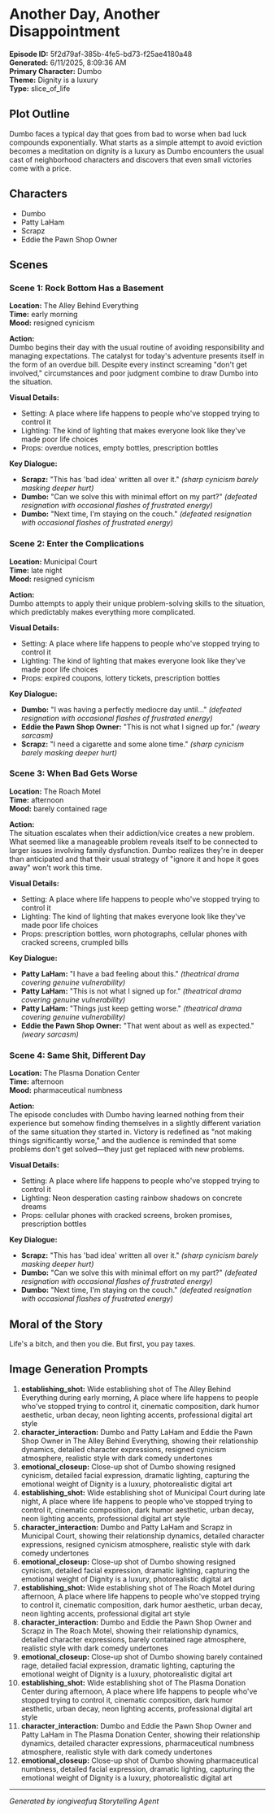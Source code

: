 # Another Day, Another Disappointment

**Episode ID:** 5f2d79af-385b-4fe5-bd73-f25ae4180a48  
**Generated:** 6/11/2025, 8:09:36 AM  
**Primary Character:** Dumbo  
**Theme:** Dignity is a luxury  
**Type:** slice_of_life  

## Plot Outline
Dumbo faces a typical day that goes from bad to worse when bad luck compounds exponentially. What starts as a simple attempt to avoid eviction becomes a meditation on dignity is a luxury as Dumbo encounters the usual cast of neighborhood characters and discovers that even small victories come with a price.

## Characters
- Dumbo
- Patty LaHam
- Scrapz
- Eddie the Pawn Shop Owner

## Scenes

### Scene 1: Rock Bottom Has a Basement

**Location:** The Alley Behind Everything  
**Time:** early morning  
**Mood:** resigned cynicism  

**Action:**  
Dumbo begins their day with the usual routine of avoiding responsibility and managing expectations. The catalyst for today's adventure presents itself in the form of an overdue bill. Despite every instinct screaming "don't get involved," circumstances and poor judgment combine to draw Dumbo into the situation.

**Visual Details:**  
- Setting: A place where life happens to people who've stopped trying to control it
- Lighting: The kind of lighting that makes everyone look like they've made poor life choices
- Props: overdue notices, empty bottles, prescription bottles

**Key Dialogue:**
- **Scrapz:** "This has 'bad idea' written all over it." *(sharp cynicism barely masking deeper hurt)*
- **Dumbo:** "Can we solve this with minimal effort on my part?" *(defeated resignation with occasional flashes of frustrated energy)*
- **Dumbo:** "Next time, I'm staying on the couch." *(defeated resignation with occasional flashes of frustrated energy)*


### Scene 2: Enter the Complications

**Location:** Municipal Court  
**Time:** late night  
**Mood:** resigned cynicism  

**Action:**  
Dumbo attempts to apply their unique problem-solving skills to the situation, which predictably makes everything more complicated.

**Visual Details:**  
- Setting: A place where life happens to people who've stopped trying to control it
- Lighting: The kind of lighting that makes everyone look like they've made poor life choices
- Props: expired coupons, lottery tickets, prescription bottles

**Key Dialogue:**
- **Dumbo:** "I was having a perfectly mediocre day until..." *(defeated resignation with occasional flashes of frustrated energy)*
- **Eddie the Pawn Shop Owner:** "This is not what I signed up for." *(weary sarcasm)*
- **Scrapz:** "I need a cigarette and some alone time." *(sharp cynicism barely masking deeper hurt)*


### Scene 3: When Bad Gets Worse

**Location:** The Roach Motel  
**Time:** afternoon  
**Mood:** barely contained rage  

**Action:**  
The situation escalates when their addiction/vice creates a new problem. What seemed like a manageable problem reveals itself to be connected to larger issues involving family dysfunction. Dumbo realizes they're in deeper than anticipated and that their usual strategy of "ignore it and hope it goes away" won't work this time.

**Visual Details:**  
- Setting: A place where life happens to people who've stopped trying to control it
- Lighting: The kind of lighting that makes everyone look like they've made poor life choices
- Props: prescription bottles, worn photographs, cellular phones with cracked screens, crumpled bills

**Key Dialogue:**
- **Patty LaHam:** "I have a bad feeling about this." *(theatrical drama covering genuine vulnerability)*
- **Patty LaHam:** "This is not what I signed up for." *(theatrical drama covering genuine vulnerability)*
- **Patty LaHam:** "Things just keep getting worse." *(theatrical drama covering genuine vulnerability)*
- **Eddie the Pawn Shop Owner:** "That went about as well as expected." *(weary sarcasm)*


### Scene 4: Same Shit, Different Day

**Location:** The Plasma Donation Center  
**Time:** afternoon  
**Mood:** pharmaceutical numbness  

**Action:**  
The episode concludes with Dumbo having learned nothing from their experience but somehow finding themselves in a slightly different variation of the same situation they started in. Victory is redefined as "not making things significantly worse," and the audience is reminded that some problems don't get solved—they just get replaced with new problems.

**Visual Details:**  
- Setting: A place where life happens to people who've stopped trying to control it
- Lighting: Neon desperation casting rainbow shadows on concrete dreams
- Props: cellular phones with cracked screens, broken promises, prescription bottles

**Key Dialogue:**
- **Scrapz:** "This has 'bad idea' written all over it." *(sharp cynicism barely masking deeper hurt)*
- **Dumbo:** "Can we solve this with minimal effort on my part?" *(defeated resignation with occasional flashes of frustrated energy)*
- **Dumbo:** "Next time, I'm staying on the couch." *(defeated resignation with occasional flashes of frustrated energy)*


## Moral of the Story
Life's a bitch, and then you die. But first, you pay taxes.

## Image Generation Prompts
1. **establishing_shot:** Wide establishing shot of The Alley Behind Everything during early morning, A place where life happens to people who've stopped trying to control it, cinematic composition, dark humor aesthetic, urban decay, neon lighting accents, professional digital art style
2. **character_interaction:** Dumbo and Patty LaHam and Eddie the Pawn Shop Owner in The Alley Behind Everything, showing their relationship dynamics, detailed character expressions, resigned cynicism atmosphere, realistic style with dark comedy undertones
3. **emotional_closeup:** Close-up shot of Dumbo showing resigned cynicism, detailed facial expression, dramatic lighting, capturing the emotional weight of Dignity is a luxury, photorealistic digital art
4. **establishing_shot:** Wide establishing shot of Municipal Court during late night, A place where life happens to people who've stopped trying to control it, cinematic composition, dark humor aesthetic, urban decay, neon lighting accents, professional digital art style
5. **character_interaction:** Dumbo and Patty LaHam and Scrapz in Municipal Court, showing their relationship dynamics, detailed character expressions, resigned cynicism atmosphere, realistic style with dark comedy undertones
6. **emotional_closeup:** Close-up shot of Dumbo showing resigned cynicism, detailed facial expression, dramatic lighting, capturing the emotional weight of Dignity is a luxury, photorealistic digital art
7. **establishing_shot:** Wide establishing shot of The Roach Motel during afternoon, A place where life happens to people who've stopped trying to control it, cinematic composition, dark humor aesthetic, urban decay, neon lighting accents, professional digital art style
8. **character_interaction:** Dumbo and Eddie the Pawn Shop Owner and Scrapz in The Roach Motel, showing their relationship dynamics, detailed character expressions, barely contained rage atmosphere, realistic style with dark comedy undertones
9. **emotional_closeup:** Close-up shot of Dumbo showing barely contained rage, detailed facial expression, dramatic lighting, capturing the emotional weight of Dignity is a luxury, photorealistic digital art
10. **establishing_shot:** Wide establishing shot of The Plasma Donation Center during afternoon, A place where life happens to people who've stopped trying to control it, cinematic composition, dark humor aesthetic, urban decay, neon lighting accents, professional digital art style
11. **character_interaction:** Dumbo and Eddie the Pawn Shop Owner and Patty LaHam in The Plasma Donation Center, showing their relationship dynamics, detailed character expressions, pharmaceutical numbness atmosphere, realistic style with dark comedy undertones
12. **emotional_closeup:** Close-up shot of Dumbo showing pharmaceutical numbness, detailed facial expression, dramatic lighting, capturing the emotional weight of Dignity is a luxury, photorealistic digital art

---
*Generated by iongiveafuq Storytelling Agent*
